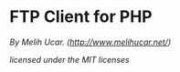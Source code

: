 FTP Client for PHP
=========================

*By Melih Ucar.
(http://www.melihucar.net/)*

*licensed under the MIT licenses*
